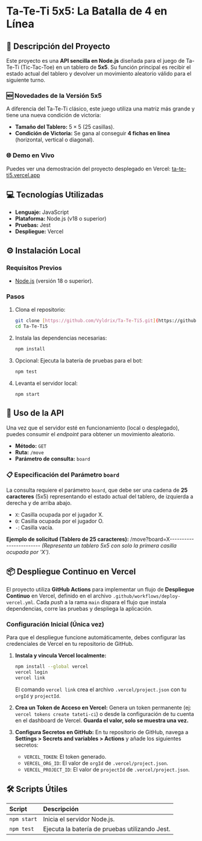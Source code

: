 # Ta-Te-Ti 5x5: La Batalla de 4 en Línea

## 🎯 Descripción del Proyecto

Este proyecto es una **API sencilla en Node.js** diseñada para el juego de Ta-Te-Ti (Tic-Tac-Toe) en un tablero de **5x5**. Su función principal es recibir el estado actual del tablero y devolver un movimiento aleatorio válido para el siguiente turno.

### 🆕 Novedades de la Versión 5x5

A diferencia del Ta-Te-Ti clásico, este juego utiliza una matriz más grande y tiene una nueva condición de victoria:
* **Tamaño del Tablero:** $5 \times 5$ (25 casillas).
* **Condición de Victoria:** Se gana al conseguir **4 fichas en línea** (horizontal, vertical o diagonal).

### 🌐 Demo en Vivo

Puedes ver una demostración del proyecto desplegado en Vercel:
[ta-te-ti5.vercel.app](https://ta-te-ti5.vercel.app)

## 💻 Tecnologías Utilizadas

* **Lenguaje:** JavaScript
* **Plataforma:** Node.js (v18 o superior)
* **Pruebas:** Jest
* **Despliegue:** Vercel

## ⚙️ Instalación Local

### Requisitos Previos

* [Node.js](https://nodejs.org/) (versión 18 o superior).

### Pasos

1.  Clona el repositorio:
    ```bash
    git clone [https://github.com/Vyldrix/Ta-Te-Ti5.git](https://github.com/Vyldrix/Ta-Te-Ti5.git)
    cd Ta-Te-Ti5
    ```
2.  Instala las dependencias necesarias:
    ```bash
    npm install
    ```
3.  Opcional: Ejecuta la batería de pruebas para el bot:
    ```bash
    npm test
    ```
4.  Levanta el servidor local:
    ```bash
    npm start
    ```

## 🚀 Uso de la API

Una vez que el servidor esté en funcionamiento (local o desplegado), puedes consumir el *endpoint* para obtener un movimiento aleatorio.

* **Método:** `GET`
* **Ruta:** `/move`
* **Parámetro de consulta:** `board`

### 📋 Especificación del Parámetro `board`

La consulta requiere el parámetro `board`, que debe ser una cadena de **25 caracteres** (5x5) representando el estado actual del tablero, de izquierda a derecha y de arriba abajo.

* `X`: Casilla ocupada por el jugador X.
* `O`: Casilla ocupada por el jugador O.
* `-`: Casilla vacía.

**Ejemplo de solicitud (Tablero de 25 caracteres):**
/move?board=X------------------------
*(Representa un tablero 5x5 con solo la primera casilla ocupada por 'X').*

## 📦 Despliegue Continuo en Vercel

El proyecto utiliza **GitHub Actions** para implementar un flujo de **Despliegue Continuo** en Vercel, definido en el archivo `.github/workflows/deploy-vercel.yml`. Cada *push* a la rama `main` dispara el flujo que instala dependencias, corre las pruebas y despliega la aplicación.

### Configuración Inicial (Única vez)

Para que el despliegue funcione automáticamente, debes configurar las credenciales de Vercel en tu repositorio de GitHub.

1.  **Instala y vincula Vercel localmente:**
    ```bash
    npm install --global vercel
    vercel login
    vercel link
    ```
    El comando `vercel link` crea el archivo `.vercel/project.json` con tu `orgId` y `projectId`.

2.  **Crea un Token de Acceso en Vercel:**
    Genera un token permanente (ej: `vercel tokens create tateti-ci`) o desde la configuración de tu cuenta en el dashboard de Vercel. **Guarda el valor, solo se muestra una vez.**

3.  **Configura Secretos en GitHub:**
    En tu repositorio de GitHub, navega a **Settings > Secrets and variables > Actions** y añade los siguientes secretos:
    * `VERCEL_TOKEN`: El token generado.
    * `VERCEL_ORG_ID`: El valor de `orgId` de `.vercel/project.json`.
    * `VERCEL_PROJECT_ID`: El valor de `projectId` de `.vercel/project.json`.

## 🛠️ Scripts Útiles

| Script | Descripción |
| :--- | :--- |
| `npm start` | Inicia el servidor Node.js. |
| `npm test` | Ejecuta la batería de pruebas utilizando Jest. |
